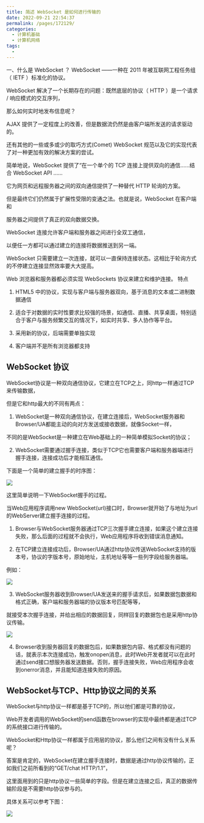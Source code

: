 ```yaml
---
title: 简述 WebSocket 是如何进行传输的
date: 2022-09-21 22:54:37
permalink: /pages/172129/
categories:
  - 计算机基础
  - 计算机网络
tags:
  - 
---
```

一、什么是 WebSocket ？
WebSocket ——一种在 2011 年被互联网工程任务组（ IETF ）标准化的协议。

WebSocket 解决了一个长期存在的问题：既然底层的协议（ HTTP ）是一个请求 / 响应模式的交互序列，

那么如何实时地发布信息呢？

AJAX 提供了一定程度上的改善，但是数据流仍然是由客户端所发送的请求驱动的。

还有其他的一些或多或少的取巧方式(Comet)
WebSocket 规范以及它的实现代表了对一种更加有效的解决方案的尝试。

简单地说，WebSocket 提供了“在一个单个的 TCP 连接上提供双向的通信……结合 WebSocket API …… 

它为网页和远程服务器之间的双向通信提供了一种替代 HTTP 轮询的方案。
 
但是最终它们仍然属于扩展性受限的变通之法。也就是说，WebSocket 在客户端和

服务器之间提供了真正的双向数据交换。 

WebSocket 连接允许客户端和服务器之间进行全双工通信，

以便任一方都可以通过建立的连接将数据推送到另一端。

WebSocket 只需要建立一次连接，就可以一直保持连接状态。这相比于轮询方式的不停建立连接显然效率要大大提高。

Web 浏览器和服务器都必须实现 WebSockets 协议来建立和维护连接。
特点

1. HTML5 中的协议，实现与客户端与服务器双向，基于消息的文本或二进制数据通信

2. 适合于对数据的实时性要求比较强的场景，如通信、直播、共享桌面，特别适合于客户与服务频繁交互的情况下，如实时共享、多人协作等平台。

3. 采用新的协议，后端需要单独实现

4. 客户端并不是所有浏览器都支持

## WebSocket 协议

WebSocket协议是一种双向通信协议，它建立在TCP之上，同http一样通过TCP来传输数据，

但是它和http最大的不同有两点：

1. WebSocket是一种双向通信协议，在建立连接后，WebSocket服务器和Browser/UA都能主动的向对方发送或接收数据，就像Socket一样，

不同的是WebSocket是一种建立在Web基础上的一种简单模拟Socket的协议；

2. WebSocket需要通过握手连接，类似于TCP它也需要客户端和服务器端进行握手连接，连接成功后才能相互通信。

下面是一个简单的建立握手的时序图：

![](https://tva1.sinaimg.cn/large/e6c9d24egy1h6kfkon1mrj20e508adg0.jpg)

这里简单说明一下WebSocket握手的过程。

当Web应用程序调用new WebSocket(url)接口时，Browser就开始了与地址为url的WebServer建立握手连接的过程。

1. Browser与WebSocket服务器通过TCP三次握手建立连接，如果这个建立连接失败，那么后面的过程就不会执行，Web应用程序将收到错误消息通知。

2. 在TCP建立连接成功后，Browser/UA通过http协议传送WebSocket支持的版本号，协议的字版本号，原始地址，主机地址等等一些列字段给服务器端。

例如：

![](https://tva1.sinaimg.cn/large/e6c9d24egy1h6kfld24nij20mi0acjsq.jpg)

3. WebSocket服务器收到Browser/UA发送来的握手请求后，如果数据包数据和格式正确，客户端和服务器端的协议版本号匹配等等，

就接受本次握手连接，并给出相应的数据回复，同样回复的数据包也是采用http协议传输。

![](https://tva1.sinaimg.cn/large/e6c9d24egy1h6kflwuc8mj20pi06iwfe.jpg)

4. Browser收到服务器回复的数据包后，如果数据包内容、格式都没有问题的话，就表示本次连接成功，触发onopen消息，此时Web开发者就可以在此时通过send接口想服务器发送数据。否则，握手连接失败，Web应用程序会收到onerror消息，并且能知道连接失败的原因。 

## WebSocket与TCP、Http协议之间的关系
WebSocket与http协议一样都是基于TCP的，所以他们都是可靠的协议，

Web开发者调用的WebSocket的send函数在browser的实现中最终都是通过TCP的系统接口进行传输的。

WebSocket和Http协议一样都属于应用层的协议，那么他们之间有没有什么关系呢？

答案是肯定的，WebSocket在建立握手连接时，数据是通过http协议传输的，正如我们之前所看到的“GET/chat HTTP/1.1”，

这里面用到的只是http协议一些简单的字段。但是在建立连接之后，真正的数据传输阶段是不需要http协议参与的。

具体关系可以参考下图：

![](https://tva1.sinaimg.cn/large/e6c9d24egy1h6kfmslnlkj20f006ft8r.jpg)